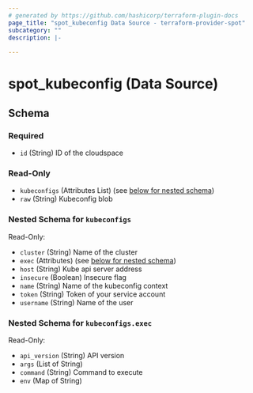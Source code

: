 ```yaml
---
# generated by https://github.com/hashicorp/terraform-plugin-docs
page_title: "spot_kubeconfig Data Source - terraform-provider-spot"
subcategory: ""
description: |-
  
---
```


# spot_kubeconfig (Data Source)





<!-- schema generated by tfplugindocs -->
## Schema

### Required

- `id` (String) ID of the cloudspace

### Read-Only

- `kubeconfigs` (Attributes List) (see [below for nested schema](#nestedatt--kubeconfigs))
- `raw` (String) Kubeconfig blob

<a id="nestedatt--kubeconfigs"></a>
### Nested Schema for `kubeconfigs`

Read-Only:

- `cluster` (String) Name of the cluster
- `exec` (Attributes) (see [below for nested schema](#nestedatt--kubeconfigs--exec))
- `host` (String) Kube api server address
- `insecure` (Boolean) Insecure flag
- `name` (String) Name of the kubeconfig context
- `token` (String) Token of your service account
- `username` (String) Name of the user

<a id="nestedatt--kubeconfigs--exec"></a>
### Nested Schema for `kubeconfigs.exec`

Read-Only:

- `api_version` (String) API version
- `args` (List of String)
- `command` (String) Command to execute
- `env` (Map of String)
